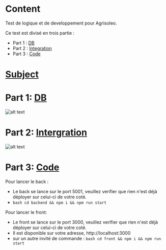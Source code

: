 # Content

Test de logique et de developpement pour Agrisoleo.

Ce test est divisé en trois partie :

- Part 1 : [DB](#part-1-db)
- Part 2 : [Integration](#part-2-intergration)
- Part 3 : [Code](#part-3-code)

# [Subject](https://weepulse.notion.site/Test-d-veloppeur-FullStack-d663add887a643af80c94cc67b34274f)

# Part 1: [DB](https://weepulse.notion.site/DB-98bd54610d194450aa60d4d60fd3f7de)

![alt text](https://i.ibb.co/kxY5kbC/Group-1.png)

# Part 2: [Intergration](https://weepulse.notion.site/Int-gration-da6ae7a3d070466c8432e4c5d35e5d8f)

![alt text](https://i.ibb.co/y4zGQ2D/Capture-d-e-cran-2023-03-15-a-11-55-52.png)

# Part 3: [Code](https://weepulse.notion.site/Code-97b44c3813e249758ec5c5eb9b51dc93)

Pour lancer le back :
  - Le back se lance sur le port 5001, veuillez verifier que rien n'est déjà déployer sur celui-ci de votre coté.
  - ```bash cd backend && npm i && npm run start```
  
Pour lancer le front:
  - Le front se lance sur le port 3000, veuillez verifier que rien n'est déjà déployer sur celui-ci de votre coté.
  - Il est disponible sur votre adresse, http://localhost:3000
  - sur un autre invité de commande : ```bash cd front && npm i && npm run start```
